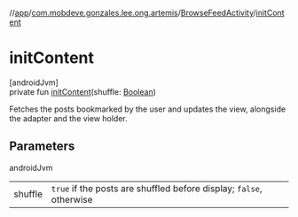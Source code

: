 //[app](../../../index.md)/[com.mobdeve.gonzales.lee.ong.artemis](../index.md)/[BrowseFeedActivity](index.md)/[initContent](init-content.md)

# initContent

[androidJvm]\
private fun [initContent](init-content.md)(shuffle: [Boolean](https://kotlinlang.org/api/latest/jvm/stdlib/kotlin/-boolean/index.html))

Fetches the posts bookmarked by the user and updates the view, alongside the adapter and the view holder.

## Parameters

androidJvm

| | |
|---|---|
| shuffle | <code>true</code> if the posts are shuffled before display; <code>false</code>, otherwise |
